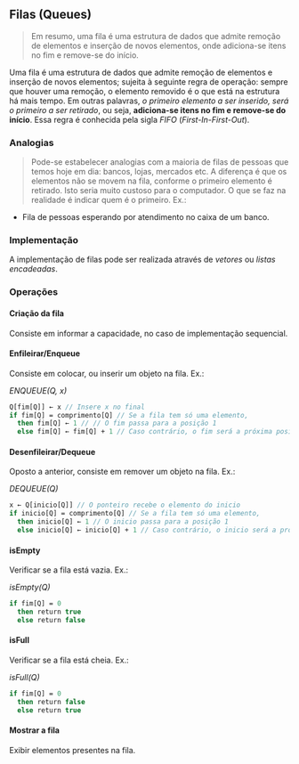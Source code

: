## Filas (Queues)

> Em resumo, uma fila é uma estrutura de dados que admite remoção de elementos e inserção de novos elementos, onde adiciona-se itens no fim e remove-se do início.

Uma fila é uma estrutura de dados que admite remoção de elementos e inserção de novos elementos; sujeita à seguinte regra de operação:  sempre que houver uma remoção, o elemento removido é o que está na estrutura há mais tempo. Em outras palavras, *o primeiro elemento a ser inserido, será o primeiro a ser retirado*, ou seja, **adiciona-se itens no fim e remove-se do início**. Essa regra é conhecida pela sigla *FIFO* (*First-In-First-Out*).

### Analogias

> Pode-se estabelecer analogias com a maioria de filas de pessoas que temos hoje em dia: bancos, lojas, mercados etc. A diferença é que os elementos não se movem na fila, conforme o primeiro elemento é retirado. Isto seria muito custoso para o computador. O que se faz na realidade é indicar quem é o primeiro. Ex.:

- Fila de pessoas esperando por atendimento no caixa de um banco.

### Implementação

A implementação de filas pode ser realizada através de *vetores* ou *listas encadeadas*.

### Operações

#### Criação da fila

Consiste em informar a capacidade, no caso de implementação sequencial.

#### Enfileirar/Enqueue

Consiste em colocar, ou inserir um objeto na fila. Ex.:

*ENQUEUE(Q, x)*
```pascal
Q[fim[Q]] ← x // Insere x no final
if fim[Q] = comprimento[Q] // Se a fila tem só uma elemento,
  then fim[Q] ← 1 // // O fim passa para a posição 1
  else fim[Q] ← fim[Q] + 1 // Caso contrário, o fim será a próxima posição
```

#### Desenfileirar/Dequeue

Oposto a anterior, consiste em remover um objeto na fila. Ex.:

*DEQUEUE(Q)*
```pascal
x ← Q[inicio[Q]] // O ponteiro recebe o elemento do inicio
if inicio[Q] = comprimento[Q] // Se a fila tem só uma elemento,
  then inicio[Q] ← 1 // O inicio passa para a posição 1
  else inicio[Q] ← inicio[Q] + 1 // Caso contrário, o inicio será a próxima posição
```

#### isEmpty

Verificar se a fila está vazia. Ex.:

*isEmpty(Q)*
```pascal
if fim[Q] = 0
  then return true
  else return false
 ```

#### isFull

Verificar se a fila está cheia. Ex.:

*isFull(Q)*
```pascal
if fim[Q] = 0
  then return false
  else return true
 ```

#### Mostrar a fila

Exibir elementos presentes na fila.
